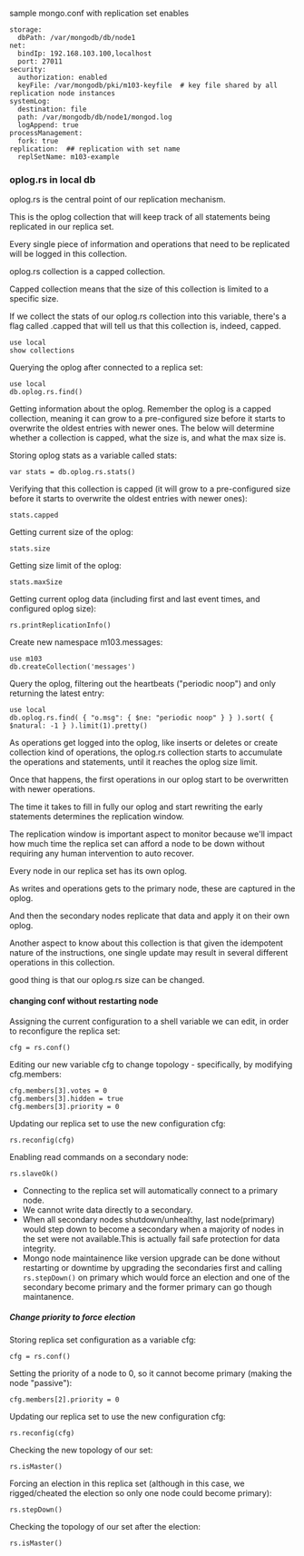 sample mongo.conf with replication set enables

```
storage:
  dbPath: /var/mongodb/db/node1
net:
  bindIp: 192.168.103.100,localhost
  port: 27011
security:
  authorization: enabled
  keyFile: /var/mongodb/pki/m103-keyfile  # key file shared by all replication node instances
systemLog:
  destination: file
  path: /var/mongodb/db/node1/mongod.log
  logAppend: true
processManagement:
  fork: true
replication:  ## replication with set name
  replSetName: m103-example
  ```
  
### oplog.rs in local db

oplog.rs is the central point of our replication mechanism.

This is the oplog collection that will keep track of all statements being replicated in our replica set.

Every single piece of information and operations that need to be replicated will be logged in this collection.

oplog.rs collection is a capped collection.

Capped collection means that the size of this collection is limited to a specific size.

If we collect the stats of our oplog.rs collection into this variable, there's a flag called .capped that will tell us that this collection is, indeed, capped.

```
use local
show collections
```
Querying the oplog after connected to a replica set:
```
use local
db.oplog.rs.find()
```
Getting information about the oplog. Remember the oplog is a capped collection, meaning it can grow to a pre-configured size before it starts to overwrite the oldest entries with newer ones. The below will determine whether a collection is capped, what the size is, and what the max size is.

Storing oplog stats as a variable called stats:
```
var stats = db.oplog.rs.stats()
 ```
Verifying that this collection is capped (it will grow to a pre-configured size before it starts to overwrite the oldest entries with newer ones):
```
stats.capped
```
Getting current size of the oplog:
```
stats.size
```
Getting size limit of the oplog:
```
stats.maxSize
```
Getting current oplog data (including first and last event times, and configured oplog size):
```
rs.printReplicationInfo()
```

Create new namespace m103.messages:
```
use m103
db.createCollection('messages')
```
Query the oplog, filtering out the heartbeats ("periodic noop") and only returning the latest entry:
```
use local
db.oplog.rs.find( { "o.msg": { $ne: "periodic noop" } } ).sort( { $natural: -1 } ).limit(1).pretty()
```

As operations get logged into the oplog, like inserts or deletes or create collection kind of operations, the oplog.rs collection starts to accumulate the operations and statements, until it reaches the oplog size limit.

Once that happens, the first operations in our oplog start to be overwritten with newer operations.

The time it takes to fill in fully our oplog and start rewriting the early statements determines the replication window.

The replication window is important aspect to monitor because we'll impact how much time the replica set can afford a node to be down without requiring any human intervention to auto recover.

Every node in our replica set has its own oplog.

As writes and operations gets to the primary node, these are captured in the oplog.

And then the secondary nodes replicate that data and apply it on their own oplog.

Another aspect to know about this collection is that given the idempotent nature of the instructions, one single update may result in several different operations in this collection.

good thing is that our oplog.rs size can be changed.

#### changing conf without restarting node

Assigning the current configuration to a shell variable we can edit, in order to reconfigure the replica set:
```
cfg = rs.conf()
```
Editing our new variable cfg to change topology - specifically, by modifying cfg.members:
```
cfg.members[3].votes = 0
cfg.members[3].hidden = true
cfg.members[3].priority = 0
```
Updating our replica set to use the new configuration cfg:
```
rs.reconfig(cfg)
```


Enabling read commands on a secondary node:
```
rs.slaveOk()
```
* Connecting to the replica set will automatically connect to a primary node.
* We cannot write data directly to a secondary.
* When all secondary nodes shutdown/unhealthy, last node(primary) would step down to become a secondary when a majority of nodes in the set were not available.This is actually fail safe protection for data integrity.
* Mongo node maintainence like version upgrade can be done without restarting or downtime by upgrading the secondaries first and calling `rs.stepDown()` on primary which would force an election and one of the secondary become primary and the former primary can go though maintanence.

##### Change priority to force election 
   
 Storing replica set configuration as a variable cfg:
```
cfg = rs.conf()
```
Setting the priority of a node to 0, so it cannot become primary (making the node "passive"):
```
cfg.members[2].priority = 0
```
Updating our replica set to use the new configuration cfg:
```
rs.reconfig(cfg)
```
Checking the new topology of our set:
```
rs.isMaster()
```
Forcing an election in this replica set (although in this case, we rigged/cheated the election so only one node could become primary):
```
rs.stepDown()
```
Checking the topology of our set after the election:
```
rs.isMaster()
```
